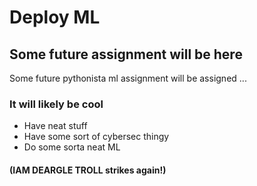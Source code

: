 # Deploy ML

## Some future assignment will be here

Some future pythonista ml assignment will be assigned ...

### It will likely be cool
* Have neat stuff
* Have some sort of cybersec thingy
* Do some sorta neat ML

#### (IAM DEARGLE TROLL strikes again!)
